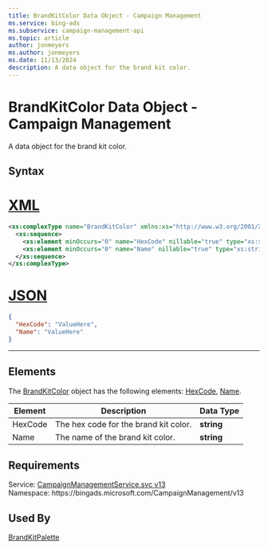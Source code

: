 ```yaml
---
title: BrandKitColor Data Object - Campaign Management
ms.service: bing-ads
ms.subservice: campaign-management-api
ms.topic: article
author: jonmeyers
ms.author: jonmeyers
ms.date: 11/13/2024
description: A data object for the brand kit color.
---
```

# BrandKitColor Data Object - Campaign Management
A data object for the brand kit color.

## Syntax

# [XML](#tab/xml)

```xml
<xs:complexType name="BrandKitColor" xmlns:xs="http://www.w3.org/2001/XMLSchema">
  <xs:sequence>
    <xs:element minOccurs="0" name="HexCode" nillable="true" type="xs:string" />
    <xs:element minOccurs="0" name="Name" nillable="true" type="xs:string" />
  </xs:sequence>
</xs:complexType>
```

# [JSON](#tab/json)

```json
{
  "HexCode": "ValueHere",
  "Name": "ValueHere"
}
```

-----

## <a name="elements"></a>Elements

The [BrandKitColor](brandkitcolor.md) object has the following elements: [HexCode](#hexcode), [Name](#name).

|Element|Description|Data Type|
|-----------|---------------|-------------|
|<a name="hexcode"></a>HexCode|The hex code for the brand kit color.|**string**|
|<a name="name"></a>Name|The name of the brand kit color.|**string**|

## Requirements
Service: [CampaignManagementService.svc v13](https://campaign.api.bingads.microsoft.com/Api/Advertiser/CampaignManagement/v13/CampaignManagementService.svc)  
Namespace: https\://bingads.microsoft.com/CampaignManagement/v13  

## Used By
[BrandKitPalette](brandkitpalette.md)  
